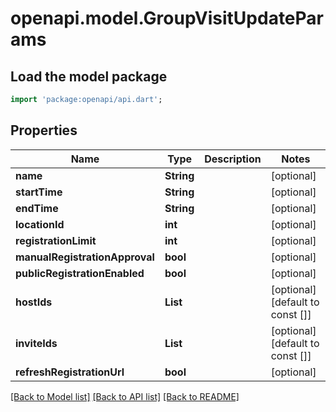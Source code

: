 # openapi.model.GroupVisitUpdateParams

## Load the model package
```dart
import 'package:openapi/api.dart';
```

## Properties
Name | Type | Description | Notes
------------ | ------------- | ------------- | -------------
**name** | **String** |  | [optional] 
**startTime** | **String** |  | [optional] 
**endTime** | **String** |  | [optional] 
**locationId** | **int** |  | [optional] 
**registrationLimit** | **int** |  | [optional] 
**manualRegistrationApproval** | **bool** |  | [optional] 
**publicRegistrationEnabled** | **bool** |  | [optional] 
**hostIds** | **List<int>** |  | [optional] [default to const []]
**inviteIds** | **List<int>** |  | [optional] [default to const []]
**refreshRegistrationUrl** | **bool** |  | [optional] 

[[Back to Model list]](../README.md#documentation-for-models) [[Back to API list]](../README.md#documentation-for-api-endpoints) [[Back to README]](../README.md)



